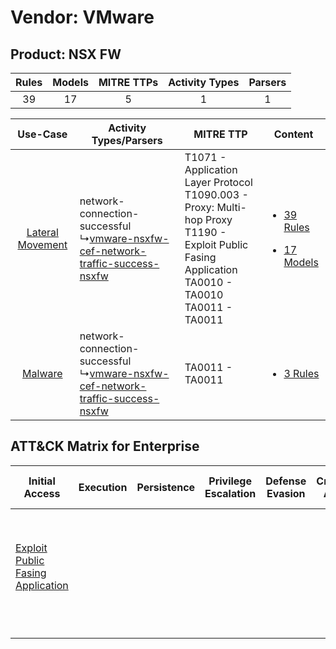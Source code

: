 Vendor: VMware
==============
Product: NSX FW
---------------
| Rules | Models | MITRE TTPs | Activity Types | Parsers |
|:-----:|:------:|:----------:|:--------------:|:-------:|
|  39   |   17   |     5      |       1        |    1    |

|    Use-Case    | Activity Types/Parsers    | MITRE TTP    | Content    |
|:----:| ---- | ---- | ---- |
| [Lateral Movement](../../../UseCases/uc_lateral_movement.md) |  network-connection-successful<br> ↳[vmware-nsxfw-cef-network-traffic-success-nsxfw](Ps/pC_vmwarensxfwcefnetworktrafficsuccessnsxfw.md)<br> | T1071 - Application Layer Protocol<br>T1090.003 - Proxy: Multi-hop Proxy<br>T1190 - Exploit Public Fasing Application<br>TA0010 - TA0010<br>TA0011 - TA0011<br> | [<ul><li>39 Rules</li></ul><ul><li>17 Models</li></ul>](RM/r_m_vmware_nsx_fw_Lateral_Movement.md) |
|          [Malware](../../../UseCases/uc_malware.md)          |  network-connection-successful<br> ↳[vmware-nsxfw-cef-network-traffic-success-nsxfw](Ps/pC_vmwarensxfwcefnetworktrafficsuccessnsxfw.md)<br> | TA0011 - TA0011<br>    | [<ul><li>3 Rules</li></ul>](RM/r_m_vmware_nsx_fw_Malware.md)    |

ATT&CK Matrix for Enterprise
----------------------------
| Initial Access                                                                         | Execution | Persistence | Privilege Escalation | Defense Evasion | Credential Access | Discovery | Lateral Movement | Collection | Command and Control                                                                                                                                                                                                      | Exfiltration | Impact |
| -------------------------------------------------------------------------------------- | --------- | ----------- | -------------------- | --------------- | ----------------- | --------- | ---------------- | ---------- | ------------------------------------------------------------------------------------------------------------------------------------------------------------------------------------------------------------------------ | ------------ | ------ |
| [Exploit Public Fasing Application](https://attack.mitre.org/techniques/T1190)<br><br> |           |             |                      |                 |                   |           |                  |            | [Proxy: Multi-hop Proxy](https://attack.mitre.org/techniques/T1090/003)<br><br>[Application Layer Protocol](https://attack.mitre.org/techniques/T1071)<br><br>[Proxy](https://attack.mitre.org/techniques/T1090)<br><br> |              |        |